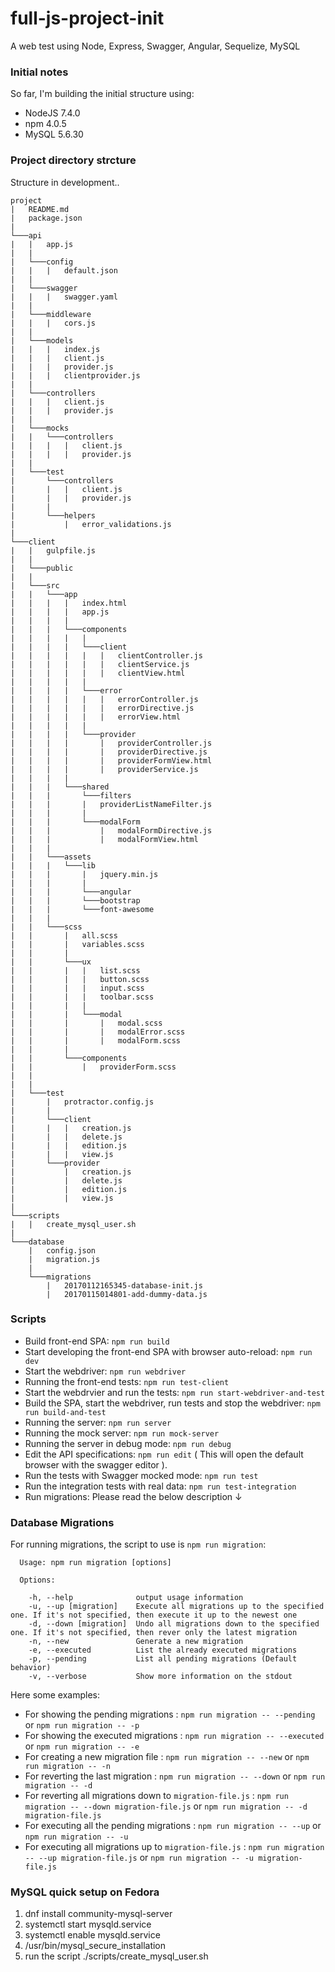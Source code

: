 # full-js-project-init
A web test using Node, Express, Swagger, Angular, Sequelize, MySQL

### Initial notes
So far, I'm building the initial structure using:
- NodeJS 7.4.0
- npm 4.0.5
- MySQL 5.6.30

### Project directory strcture

Structure in development..

```
project
|   README.md
|   package.json
|
└───api
|   |   app.js
|   |
|   └───config
|   |   |   default.json
|   |
|   └───swagger
|   |   |   swagger.yaml
|   |
|   └───middleware
|   |   |   cors.js
|   |
|   └───models
|   |   |   index.js
|   |   |   client.js
|   |   |   provider.js
|   |   |   clientprovider.js
|   |
|   └───controllers
|   |   |   client.js
|   |   |   provider.js
|   |
|   └───mocks
|   |   └───controllers
|   |   |   |   client.js
|   |   |   |   provider.js
|   |
|   └───test
|       └───controllers
|       |   |   client.js
|       |   |   provider.js
|       |
|       └───helpers
|           |   error_validations.js
|
└───client
|   |   gulpfile.js
|   |
|   └───public
|   |
|   └───src
|   |   └───app
|   |   |   |   index.html
|   |   |   |   app.js
|   |   |   |
|   |   |   └───components
|   |   |   |   | 
|   |   |   |   └───client
|   |   |   |   |   |   clientController.js
|   |   |   |   |   |   clientService.js
|   |   |   |   |   |   clientView.html
|   |   |   |   |
|   |   |   |   └───error
|   |   |   |   |   |   errorController.js
|   |   |   |   |   |   errorDirective.js
|   |   |   |   |   |   errorView.html
|   |   |   |   |
|   |   |   |   └───provider
|   |   |   |       |   providerController.js
|   |   |   |       |   providerDirective.js
|   |   |   |       |   providerFormView.html
|   |   |   |       |   providerService.js
|   |   |   |
|   |   |   └───shared
|   |   |       └───filters
|   |   |       |   providerListNameFilter.js
|   |   |       |
|   |   |       └───modalForm
|   |   |           |   modalFormDirective.js
|   |   |           |   modalFormView.html
|   |   |
|   |   └───assets
|   |   |   └───lib
|   |   |       |   jquery.min.js
|   |   |       |
|   |   |       └───angular
|   |   |       └───bootstrap
|   |   |       └───font-awesome
|   |   |
|   |   └───scss
|   |       |   all.scss
|   |       |   variables.scss
|   |       |
|   |       └───ux
|   |       |   |   list.scss
|   |       |   |   button.scss
|   |       |   |   input.scss
|   |       |   |   toolbar.scss
|   |       |   |
|   |       |   └───modal
|   |       |       |   modal.scss
|   |       |       |   modalError.scss
|   |       |       |   modalForm.scss
|   |       |
|   |       └───components
|   |           |   providerForm.scss
|   |
|   |
|   └───test
|       |   protractor.config.js
|       |
|       └───client
|       |   |   creation.js
|       |   |   delete.js
|       |   |   edition.js
|       |   |   view.js
|       └───provider
|           |   creation.js
|           |   delete.js
|           |   edition.js
|           |   view.js
|
└───scripts
|   |   create_mysql_user.sh
|
└───database
    |   config.json
    |   migration.js
    |
    └───migrations
        |   20170112165345-database-init.js
        |   20170115014801-add-dummy-data.js
```

### Scripts

* Build front-end SPA: `npm run build`
* Start developing the front-end SPA with browser auto-reload: `npm run dev`
* Start the webdriver: `npm run webdriver`
* Running the front-end tests: `npm run test-client`
* Start the webdrvier and run the tests: `npm run start-webdriver-and-test`
* Build the SPA, start the webdriver, run tests and stop the webdriver: `npm run build-and-test`
* Running the server: `npm run server`
* Running the mock server: `npm run mock-server`
* Running the server in debug mode: `npm run debug`
* Edit the API specifications: `npm run edit`  ( This will open the default browser with the swagger editor ).
* Run the tests with Swagger mocked mode: `npm run test`
* Run the integration tests with real data: `npm run test-integration`
* Run migrations: Please read the below description ↓

### Database Migrations

For running migrations, the script to use is `npm run migration`:

```
  Usage: npm run migration [options]

  Options:

    -h, --help              output usage information
    -u, --up [migration]    Execute all migrations up to the specified one. If it's not specified, then execute it up to the newest one
    -d, --down [migration]  Undo all migrations down to the specified one. If it's not specified, then rever only the latest migration
    -n, --new               Generate a new migration
    -e, --executed          List the already executed migrations
    -p, --pending           List all pending migrations (Default behavior)
    -v, --verbose           Show more information on the stdout
```

Here some examples:

* For showing the pending migrations : `npm run migration -- --pending` or `npm run migration -- -p`
* For showing the executed migrations : `npm run migration -- --executed` or `npm run migration -- -e`
* For creating a new migration file : `npm run migration -- --new` or `npm run migration -- -n`
* For reverting the last migration : `npm run migration -- --down` or `npm run migration -- -d`
* For reverting all migrations down to `migration-file.js` : `npm run migration -- --down migration-file.js` or `npm run migration -- -d migration-file.js`
* For executing all the pending migrations : `npm run migration -- --up` or `npm run migration -- -u`
* For executing all migrations up to `migration-file.js` : `npm run migration -- --up migration-file.js` or `npm run migration -- -u migration-file.js`

### MySQL quick setup on Fedora

1. dnf install community-mysql-server
2. systemctl start mysqld.service
3. systemctl enable mysqld.service
4. /usr/bin/mysql_secure_installation
5. run the script ./scripts/create_mysql_user.sh
